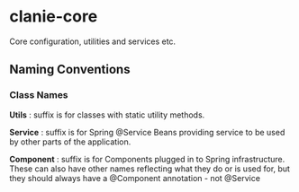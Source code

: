 # clanie-core

Core configuration, utilities and services etc.


## Naming Conventions

### Class Names

**Utils**
:   suffix is for classes with static utility methods.

**Service**
:   suffix is for Spring @Service Beans providing service to be used by other parts of the application.

**Component**
:   suffix is for Components plugged in to Spring infrastructure. These can also have other names reflecting
    what they do or is used for, but they should always have a @Component annotation - not @Service